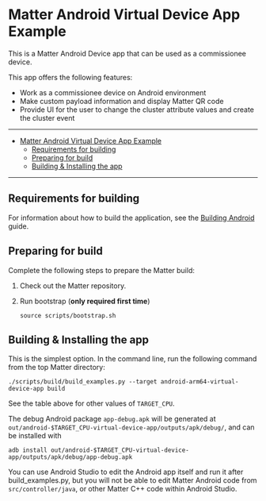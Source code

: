 # Matter Android Virtual Device App Example

This is a Matter Android Device app that can be used as a commissionee device.

This app offers the following features:

-   Work as a commissionee device on Android environment
-   Make custom payload information and display Matter QR code
-   Provide UI for the user to change the cluster attribute values and create
    the cluster event

<hr>

-   [Matter Android Virtual Device App Example](#matter-android-virtual-device-app-example)
    -   [Requirements for building](#requirements-for-building)
    -   [Preparing for build](#preparing-for-build)
    -   [Building & Installing the app](#building--installing-the-app)

<hr>

<a name="requirements"></a>

## Requirements for building

For information about how to build the application, see the
[Building Android](../../../docs/guides/android_building.md) guide.

## Preparing for build

Complete the following steps to prepare the Matter build:

1. Check out the Matter repository.

2. Run bootstrap (**only required first time**)

    ```shell
    source scripts/bootstrap.sh
    ```

<a name="building-installing"></a>

## Building & Installing the app

This is the simplest option. In the command line, run the following command from
the top Matter directory:

```shell
./scripts/build/build_examples.py --target android-arm64-virtual-device-app build
```

See the table above for other values of `TARGET_CPU`.

The debug Android package `app-debug.apk` will be generated at
`out/android-$TARGET_CPU-virtual-device-app/outputs/apk/debug/`, and can be installed
with

```shell
adb install out/android-$TARGET_CPU-virtual-device-app/outputs/apk/debug/app-debug.apk
```

You can use Android Studio to edit the Android app itself and run it after
build_examples.py, but you will not be able to edit Matter Android code from
`src/controller/java`, or other Matter C++ code within Android Studio.
